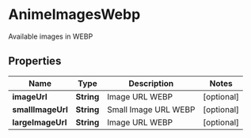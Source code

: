 

# AnimeImagesWebp

Available images in WEBP

## Properties

| Name | Type | Description | Notes |
|------------ | ------------- | ------------- | -------------|
|**imageUrl** | **String** | Image URL WEBP |  [optional] |
|**smallImageUrl** | **String** | Small Image URL WEBP |  [optional] |
|**largeImageUrl** | **String** | Image URL WEBP |  [optional] |



